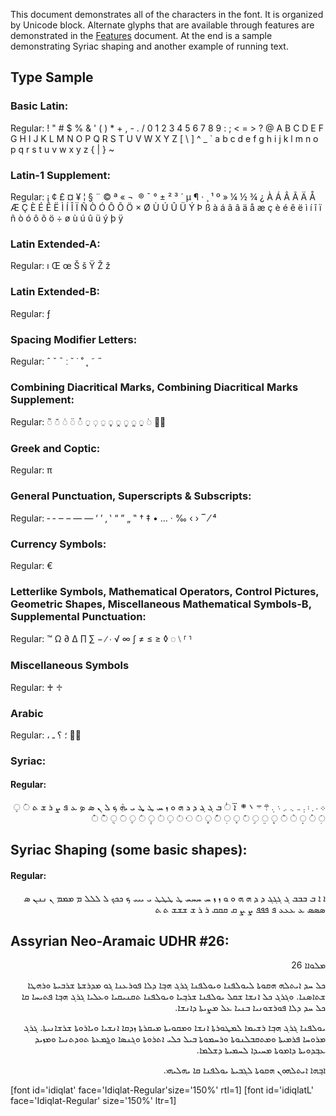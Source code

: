 
This document demonstrates all of the characters in the font. It is organized by Unicode block. Alternate glyphs that are available through features are demonstrated in the [Features](features) document. At the end is a sample demonstrating Syriac shaping and another example of running text.

## Type Sample

### Basic Latin:

Regular: <span dir="ltr" class='idiqlat-R normal'> ! " # $ % & ' ( ) * + , - . / 0 1 2 3 4 5 6 7 8 9 : ; < = > ? @ A B C D E F G H I J K L M N O P Q R S T U V W X Y Z [ \ ] ^ _ ` a b c d e f g h i j k l m n o p q r s t u v w x y z { | } ~</span>

### Latin-1 Supplement:

Regular: <span dir="ltr" class='idiqlat-R normal'>   ¡ ¢ £ ¤ ¥ ¦ § ¨ © ª « ¬ ­ ® ¯ ° ± ² ³ ´ µ ¶ · ¸ ¹ º » ¼ ½ ¾ ¿ À Á Â Ã Ä Å Æ Ç È É Ê Ë Ì Í Î Ï Ñ Ò Ó Ô Õ Ö × Ø Ù Ú Û Ü Ý Þ ß à á â ã ä å æ ç è é ê ë ì í î ï ñ ò ó ô õ ö ÷ ø ù ú û ü ý þ ÿ</span>

### Latin Extended-A:

Regular: <span dir="ltr" class='idiqlat-R normal'> ı Œ œ Š š Ÿ Ž ž</span>

### Latin Extended-B:

Regular: <span class='idiqlat-R normal'>ƒ</span>

### Spacing Modifier Letters:

Regular: <span class='idiqlat-R normal'>ˆ ˇ ˉ ː ˘ ˙ ˚ ˛ ˜ ˝</span>

### Combining Diacritical Marks, Combining Diacritical Marks Supplement:

Regular: <span class='idiqlat-R normal'>&#x25CC;&#x0303; &#x25CC;&#x0304; &#x25CC;&#x0307; &#x25CC;&#x0308; &#x25CC;&#x030A; &#x25CC;&#x0320; &#x25CC;&#x0323; &#x25CC;&#x0324; &#x25CC;&#x0325; &#x25CC;&#x032D; &#x25CC;&#x032E; &#x25CC;&#x0330; &#x25CC;&#x0331; &#x25CC;&#x1DF8; &#x25CC;&#x1DFA;</span>

### Greek and Coptic:

Regular: <span class='idiqlat-R normal'> π </span>

### General Punctuation, Superscripts & Subscripts:

Regular: <span class='idiqlat-R normal'>&#x2010; &#x2011; &#x2012; &#x2013; &#x2014; &#x2015; &#x2018; &#x2019; &#x201A; &#x201B; &#x201C; &#x201D; &#x201E; &#x201F; &#x2020; &#x2021; &#x2022; &#x2026; &#x2027; &#x2030; &#x2039; &#x203A; &#x203E; &#x2044; &#x2074; </span>

### Currency Symbols:

Regular: <span class='idiqlat-R normal'>€</span>

### Letterlike Symbols, Mathematical Operators, Control Pictures, Geometric Shapes, Miscellaneous Mathematical Symbols-B, Supplemental Punctuation:

Regular: <span class='idiqlat-R normal'>™ Ω ∂ ∆ ∏ ∑ − ∕ ∙ √ ∞ ∫ ≠ ≤ ≥ ◊ ◌ ⧵ &#x2E22; &#x2E23;</span>

### Miscellaneous Symbols

Regular: <span class='idiqlat-R normal'>&#x2670; &#x2671;</span>

### Arabic

Regular: <span class='idiqlat-R normal'>&#x060C; &#x061B; &#x061F; &#x0640; &#x25CC;&#x0651;</span>

### Syriac:

#### Regular:

<p dir="rtl"><span dir="rtl" class='idiqlat-R normal'>&#x0700; &#x0701; &#x0702; &#x0703; &#x0704; &#x0705; &#x0706; &#x0707; &#x0708; &#x0709; &#x070A; &#x070B; &#x070C; &#x070D; &#x070F; &#x0710; &#x25cc;&#x0711; &#x0712; &#x0713; &#x0714; &#x0715; &#x0716; &#x0717; &#x0718; &#x0719; &#x071A; &#x071B; &#x071C; &#x071D; &#x071E; &#x071F; &#x0720; &#x0722; &#x0723; &#x0724; &#x0725; &#x0726; &#x0728; &#x072A; &#x072B; &#x072C; &#x25cc;&#x0730; &#x25cc;&#x0731; &#x25cc;&#x0732; &#x25cc;&#x0733; &#x25cc;&#x0734; &#x25cc;&#x0735; &#x25cc;&#x0736; &#x25cc;&#x0737; &#x25cc;&#x0738; &#x25cc;&#x0739; &#x25cc;&#x073A; &#x25cc;&#x073B; &#x25cc;&#x073C; &#x25cc;&#x073D; &#x25cc;&#x073E; &#x25cc;&#x073F; &#x25cc;&#x0740; &#x25cc;&#x0741; &#x25cc;&#x0742; &#x25cc;&#x0743; &#x25cc;&#x0744; &#x25cc;&#x0745; &#x25cc;&#x0746; &#x25cc;&#x0747; &#x25cc;&#x0748; &#x25cc;&#x0749; &#x25cc;&#x074A;</span></p>

## Syriac Shaping (some basic shapes):

#### Regular:

<p dir="rtl"><span class='idiqlat-R normal'>&#x0710; &#x200D;&#x0710; &#x0712; &#x0712;&#x0712;&#x0712; &#x0713; &#x0713;&#x0713;&#x0713; &#x0715; &#x200D;&#x0715; &#x0717; &#x200D;&#x0717; &#x0718; &#x200D;&#x0718; &#x0719; &#x200D;&#x0719; &#x071a; &#x071a;&#x071a;&#x071a; &#x071b; &#x071b;&#x071b;&#x071b; &#x071d; &#x071d;&#x071d;&#x071d; &#x071f; &#x071f;&#x071f;&#x071f; &#x0720; &#x0720;&#x0720;&#x0720; &#x0721; &#x0721;&#x0721;&#x0721; &#x0722; &#x0722;&#x0722;&#x0722; &#x0723; &#x0723;&#x0723;&#x0723; &#x0725; &#x0725;&#x0725;&#x0725; &#x0726; &#x0726;&#x0726;&#x0726; &#x0728; &#x200D;&#x0728; &#x0729; &#x0729;&#x0729;&#x0729; &#x072a; &#x200D;&#x072a; &#x072b; &#x072b;&#x072b;&#x072b; &#x072c; &#x200D;&#x072c; </span></p>


## Assyrian Neo-Aramaic UDHR #26:

<p dir="rtl"><span class='idiqlat-R normal'>&#x0721;&#x0720;&#x0718;&#x0710;&#x0710; 26</span></p>

<p dir="rtl"><span class='idiqlat-R normal'>&#x071F;&#x0720; &#x071A;&#x0715; &#x0710;&#x071D;&#x072C;&#x0720;&#x0717; &#x0717;&#x0729;&#x0718;&#x072C;&#x0710; &#x0720;&#x071D;&#x0718;&#x0720;&#x0726;&#x0722;&#x0710; &#x0718;&#x071D;&#x0718;&#x0720;&#x0726;&#x0722;&#x0710; &#x0713;&#x072A;&#x0713; &#x0717;&#x0712;&#x0742;&#x0710; &#x0715;&#x0720;&#x0710; &#x0726;&#x0718;&#x072A;&#x0725;&#x0722;&#x0710; &#x0713;&#x0718; &#x0721;&#x0715;&#x072A;&#x072B;&#x072C;&#x0710; &#x072B;&#x072A;&#x0712;&#x071D;&#x072C;&#x0710; &#x0718;&#x072A;&#x0717;&#x071B;&#x0710; &#x072B;&#x072C;&#x0710;&#x0723;&#x0722;&#x0710;. &#x0718;&#x0713;&#x072A;&#x0713; &#x071F;&#x0720; &#x0710;&#x0722;&#x072B;&#x0710; &#x072B;&#x0729;&#x0720; &#x071D;&#x0718;&#x0720;&#x0726;&#x0722;&#x0710; &#x072B;&#x072A;&#x0712;&#x0742;&#x071D;&#x0710; &#x0718;&#x071D;&#x0718;&#x0720;&#x0726;&#x0722;&#x0710; &#x072C;&#x0729;&#x0722;&#x071D;&#x0729;&#x071D;&#x0710; &#x0718;&#x0725;&#x0720;&#x071D;&#x0710; &#x0713;&#x072A;&#x0713; &#x0717;&#x0712;&#x0742;&#x0710; &#x0726;&#x072C;&#x071D;&#x071A;&#x0710; &#x0729;&#x0710; &#x071F;&#x0720; &#x071A;&#x0715; &#x0715;&#x0720;&#x0710; &#x0726;&#x0718;&#x072A;&#x072B;&#x0718;&#x0722;&#x071D;&#x0710; &#x0712;&#x0722;&#x071D;&#x0710; &#x0725;&#x0720; &#x0721;&#x0728;&#x071D;&#x072C;&#x0710; &#x0715;&#x0710;&#x0722;&#x072B;&#x0710;.</span></p>

<p dir="rtl"><span class='idiqlat-R normal'>&#x071D;&#x0718;&#x0720;&#x0726;&#x0722;&#x0710; &#x0713;&#x072A;&#x0713; &#x0717;&#x0712;&#x0742;&#x0710; &#x072A;&#x072B;&#x071D;&#x0721;&#x0710; &#x0720;&#x0721;&#x071B;&#x0718;&#x072A;&#x072C;&#x0710; &#x0710;&#x0722;&#x072B;&#x0710; &#x0718;&#x0721;&#x0729;&#x0718;&#x071D;&#x072C;&#x0710; &#x0721;&#x071D;&#x0729;&#x072A;&#x072C;&#x0710; &#x0719;&#x0715;&#x0729;&#x0710; &#x0710;&#x0722;&#x072B;&#x071D;&#x0710; &#x0718;&#x071D;&#x0710;&#x072A;&#x0718;&#x072C;&#x0710; &#x072B;&#x072A;&#x072B;&#x0710;&#x0722;&#x071D;&#x072C;&#x0710;. &#x0713;&#x072A;&#x0713; &#x0721;&#x072A;&#x0718;&#x071A;&#x0710; &#x0726;&#x072A;&#x0721;&#x071D;&#x072C;&#x0710; &#x0718;&#x0721;&#x072C;&#x0729;&#x0712;&#x0720;&#x0722;&#x0718;&#x072C;&#x0710; &#x0718;&#x072A;&#x071A;&#x0721;&#x0718;&#x072C;&#x0710; &#x0712;&#x071D;&#x0720; &#x071F;&#x0720;&#x071D; &#x0710;&#x072C;&#x072A;&#x0718;&#x072C;&#x0710; &#x0718;&#x0713;&#x0722;&#x0723;&#x0710; &#x0718;&#x0713;&#x0330;&#x0721;&#x0725;&#x072C;&#x0710; &#x072C;&#x0718;&#x0715;&#x072C;&#x0722;&#x071D;&#x0710; &#x0718;&#x0721;&#x0719;&#x071D;&#x0715; &#x0725;&#x0712;&#x0742;&#x0715;&#x0718;&#x071D;&#x072C;&#x0710; &#x0715;&#x0710;&#x0721;&#x0718;&#x072C;&#x0710; &#x0721;&#x071A;&#x071D;&#x0715;&#x0710; &#x0720;&#x071A;&#x0721;&#x071D;&#x072C;&#x0710; &#x0715;&#x072B;&#x0720;&#x0721;&#x0710;.</span></p>

<p dir="rtl"><span class='idiqlat-R normal'>&#x0710;&#x0712;&#x0742;&#x0717;&#x0710; &#x0710;&#x071D;&#x072C;&#x0720;&#x0717;&#x0718;&#x0722; &#x0717;&#x0729;&#x0718;&#x072C;&#x0710; &#x0720;&#x0713;&#x0712;&#x071D;&#x072C;&#x0710; &#x071D;&#x0718;&#x0720;&#x0726;&#x0722;&#x0710; &#x0729;&#x0710; &#x071D;&#x0717;&#x0720;&#x071D;&#x0717;&#x071D;.</span></p>


[font id='idiqlat' face='Idiqlat-Regular'size='150%' rtl=1]
[font id='idiqlatL' face='Idiqlat-Regular' size='150%' ltr=1]

